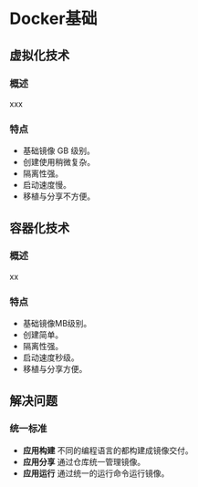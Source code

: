 

# Docker基础

## 虚拟化技术

### 概述

xxx

### 特点

- 基础镜像 GB 级别。
- 创建使用稍微复杂。
- 隔离性强。
- 启动速度慢。
- 移植与分享不方便。

## 容器化技术

### 概述

xx

### 特点

- 基础镜像MB级别。
- 创建简单。
- 隔离性强。
- 启动速度秒级。
- 移植与分享方便。

## 解决问题

### 统一标准

- **应用构建** 不同的编程语言的都构建成镜像交付。
- **应用分享** 通过仓库统一管理镜像。
- **应用运行** 通过统一的运行命令运行镜像。

